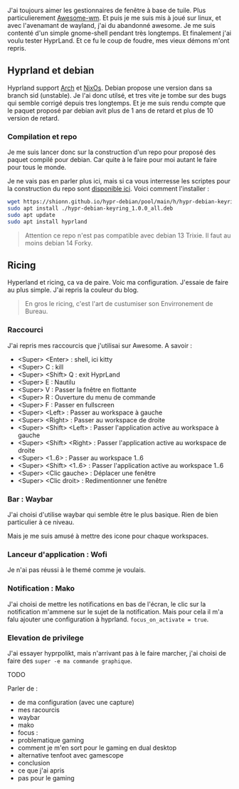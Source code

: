 
J'ai toujours aimer les gestionnaires de fenêtre à base de tuile. 
Plus particulierement [Awesome-wm](https://awesomewm.org/). 
Et puis je me suis mis à joué sur linux, et avec l'avenamant de wayland, j'ai du abandonné awesome. 
Je me suis contenté d'un simple gnome-shell pendant très longtemps. 
Et finalement j'ai voulu tester HyprLand. 
Et ce fu le coup de foudre, mes vieux démons m'ont repris. 

## Hyprland et debian

Hyprland support [Arch](https://archlinux.org/) et [NixOs]([https://nixos.org/).
Debian propose une version dans sa branch sid (unstable).
Je l'ai donc utilsé, et tres vite je tombe sur des bugs qui semble corrigé depuis tres longtemps. 
Et je me suis rendu compte que le paquet proposé par debian avit plus de 1 ans de retard et plus de 10 version de retard.

### Compilation et repo

Je me suis lancer donc sur la construction d'un repo pour proposé des paquet compilé pour debian. 
Car quite à le faire pour moi autant le faire pour tous le monde. 

Je ne vais pas en parler plus ici, mais si ca vous interresse les scriptes pour la construction du repo sont [disponible ici](https://github.com/shionn/hypr-debian).
Voici comment l'installer :

~~~bash
wget https://shionn.github.io/hypr-debian/pool/main/h/hypr-debian-keyring/hypr-debian-keyring_1.0.0_all.deb
sudo apt install ./hypr-debian-keyring_1.0.0_all.deb
sudo apt update
sudo apt install hyprland
~~~

> Attention ce repo n'est pas compatible avec debian 13 Trixie. Il faut au moins debian 14 Forky.

## Ricing

Hyperland et ricing, ca va de paire. Voic ma configuration. 
J'essaie de faire au plus simple. 
J'ai repris la couleur du blog. 

> En gros le ricing, c'est l'art de custumiser son Envirronement de Bureau.

### Raccourci

J'ai repris mes raccourcis que j'utilisai sur Awesome. A savoir :

- &lt;Super&gt; &lt;Enter&gt; : shell, ici kitty
- &lt;Super&gt; C : kill
- &lt;Super&gt; &lt;Shift&gt; Q : exit HyprLand
- &lt;Super&gt; E : Nautilu
- &lt;Super&gt; V : Passer la fnêtre en flottante
- &lt;Super&gt; R : Ouverture du menu de commande
- &lt;Super&gt; F : Passer en fullscreen
- &lt;Super&gt; &lt;Left&gt; : Passer au workspace à gauche
- &lt;Super&gt; &lt;Right&gt; : Passer au workspace de droite
- &lt;Super&gt; &lt;Shift&gt; &lt;Left&gt; : Passer l'application active au workspace à gauche
- &lt;Super&gt; &lt;Shift&gt; &lt;Right&gt; : Passer l'application active au workspace de droite
- &lt;Super&gt; &lt;1..6&gt; : Passer au workspace 1..6
- &lt;Super&gt; &lt;Shift&gt; &lt;1..6&gt; : Passer l'application active au workspace 1..6
- &lt;Super&gt; &lt;Clic gauche&gt; : Déplacer une fenêtre
- &lt;Super&gt; &lt;Clic droit&gt; : Redimentionner une fenêtre

### Bar : Waybar

J'ai choisi d'utilise waybar qui semble être le plus basique. Rien de bien particulier à ce niveau. 

Mais je me suis amusé à mettre des icone pour chaque workspaces.

### Lanceur d'application : Wofi

Je n'ai pas réussi à le themé comme je voulais. 

### Notification : Mako

J'ai choisi de mettre les notifications en bas de l'écran, le clic sur la notification m'ammene sur le sujet de la notification. 
Mais pour cela il m'a falu ajouter une configuration à hyprland. `focus_on_activate = true`.

### Elevation de privilege

J'ai essayer hyprpolikt, mais n'arrivant pas à le faire marcher, j'ai choisi de faire des `super -e ma commande graphique`.

TODO 

Parler de :

- de ma configuration (avec une capture)
- mes racourcis
- waybar
- mako
 - focus :
- problematique gaming
 - comment je m'en sort pour le gaming en dual desktop
 - alternative tenfoot avec gamescope
- conclusion
 - ce que j'ai apris
 - pas pour le gaming













